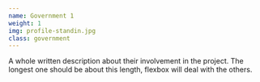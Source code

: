 ```yaml
---
name: Government 1
weight: 1
img: profile-standin.jpg
class: government
---
```

A whole written description about their involvement in the project. The longest one should be about this length, flexbox will deal with the others.
